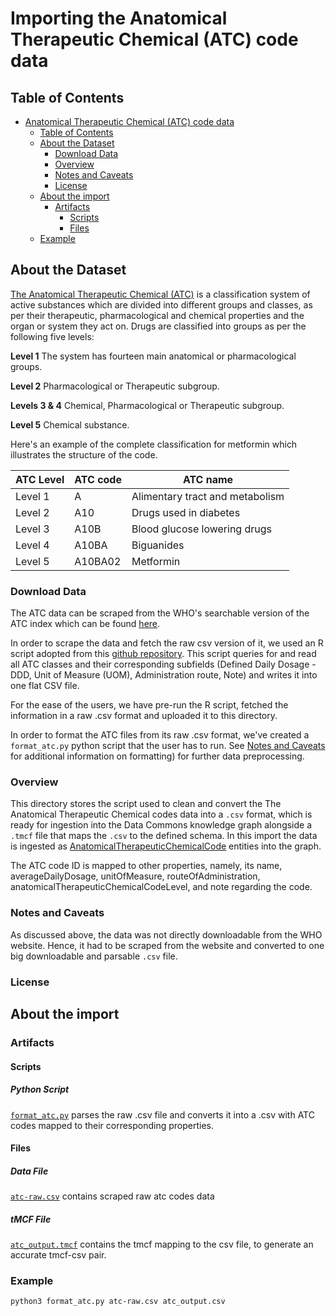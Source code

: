 # Importing the Anatomical Therapeutic Chemical (ATC) code data

## Table of Contents

- [Anatomical Therapeutic Chemical (ATC) code data](#importing-the-anatomical-therapeutic-chemical-atc-code-data)
  - [Table of Contents](#table-of-contents)
  - [About the Dataset](#about-the-dataset)
    - [Download Data](#download-data)
    - [Overview](#overview)
    - [Notes and Caveats](#notes-and-caveats)
    - [License](#license)
  - [About the import](#about-the-import)
    - [Artifacts](#artifacts)
      - [Scripts](#scripts)
      - [Files](#files)
  - [Example](#example)

## About the Dataset

[The Anatomical Therapeutic Chemical (ATC)](https://www.who.int/tools/atc-ddd-toolkit/atc-classification) is a classification system of active substances which are divided into different groups and classes, as per their therapeutic, pharmacological and chemical properties and the organ or system they act on. Drugs are classified into groups as per the following five levels:

**Level 1**
The system has fourteen main anatomical or pharmacological groups.

**Level 2**
Pharmacological or Therapeutic subgroup.

**Levels 3 & 4**
Chemical, Pharmacological or Therapeutic subgroup.

**Level 5**
Chemical substance.

Here's an example of the complete classification for metformin which illustrates the structure of the code.

| ATC Level | ATC code       | ATC name |
|---------|---------|---------------------------------|
| Level 1 | A       | Alimentary tract and metabolism |
| Level 2 | A10     | Drugs used in diabetes          |
| Level 3 | A10B    | Blood glucose lowering drugs    |
| Level 4 | A10BA   | Biguanides                      |
| Level 5 | A10BA02 | Metformin                       |

### Download Data

The ATC data can be scraped from the WHO's searchable version of the ATC index which can be found [here](https://www.whocc.no/atc_ddd_index/).

In order to scrape the data and fetch the raw csv version of it, we used an R script adopted from this [github repository](https://github.com/fabkury/atcd). This script queries for and read all ATC classes and their corresponding subfields (Defined Daily Dosage - DDD, Unit of Measure (UOM), Administration route, Note) and writes it into one flat CSV file.

For the ease of the users, we have pre-run the R script, fetched the information in a raw .csv format and uploaded it to this directory.

In order to format the ATC files from its raw .csv format, we've created a `format_atc.py` python script that the user has to run.
See [Notes and Caveats](#notes-and-caveats) for additional information on formatting) for further data preprocessing.

### Overview

This directory stores the script used to clean and convert the The Anatomical Therapeutic Chemical codes data into a `.csv` format, which is ready for ingestion into the Data Commons knowledge graph alongside a `.tmcf` file that maps the `.csv` to the defined schema. In this import the data is ingested as [AnatomicalTherapeuticChemicalCode](https://datacommons.org/browser/AnatomicalTherapeuticChemicalCode) entities into the graph.

The ATC code ID is mapped to other properties, namely, its name, averageDailyDosage, unitOfMeasure, routeOfAdministration, anatomicalTherapeuticChemicalCodeLevel, and note regarding the code.

### Notes and Caveats

As discussed above, the data was not directly downloadable from the WHO website. Hence, it had to be scraped from the website and converted to one big downloadable and parsable `.csv` file.

### License

## About the import

### Artifacts

#### Scripts

##### Python Script

[`format_atc.py`](format_atc.py) parses the raw .csv file and converts it into a .csv with ATC codes mapped to their corresponding properties.

#### Files

##### Data File

[`atc-raw.csv`](atc-raw.csv) contains scraped raw atc codes data

##### tMCF File

[`atc_output.tmcf`](atc_output.tmcf) contains the tmcf mapping to the csv file, to generate an accurate tmcf-csv pair.

### Example

```
python3 format_atc.py atc-raw.csv atc_output.csv
```
